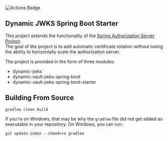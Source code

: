 ![Actions Badge](https://github.com/world-wide-development/dynamic-jwks-spring-boot-starter/actions/workflows/maven-release-ci-cd.yml/badge.svg)

## Dynamic JWKS Spring Boot Starter

This project extends the functionality of
the [Spring Authorization Server Project](https://github.com/spring-projects/spring-authorization-server).  
The goal of the project is to add automatic certificate rotation without losing the ability to horizontally scale the
authorization server.

The project is provided in the form of three modules:

- dynamic-jwks
- dynamic-vault-jwks-spring-boot
- dynamic-vault-jwks-spring-boot-starter

## Building From Source

```shell
gradlew clean build
```

If you're on Windows, that may be why the `gradlew` file did not get added as executable in your repository. On Windows,
you can run:

```shell
git update-index --chmod=+x gradlew
```
